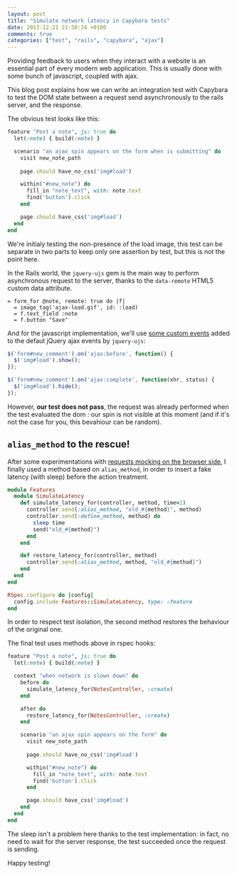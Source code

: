 ```yaml
---
layout: post
title: "Simulate network latency in Capybara tests"
date: 2013-12-21 21:58:24 +0100
comments: true
categories: ["test", "rails", "capybara", "ajax"]
---
```


Providing feedback to users when they interact with a website
is an essential part of every modern web application. This is usually done
with some bunch of javascript, coupled with ajax.

This blog post explains how we can write an integration test with Capybara
to test the DOM state between a request send asynchronously to the
rails server, and the response.

<!-- more -->

The obvious test looks like this:

```ruby spec/features/note_creation_spec.rb
feature "Post a note", js: true do
  let(:note) { build(:note) }

  scenario "an ajax spin appears on the form when is submitting" do
    visit new_note_path
    
    page.should have_no_css('img#load')

    within("#new_note") do
      fill_in "note_text", with: note.text
      find('button').click
    end

    page.should have_css('img#load')
  end
end
```

We're initialy testing the non-presence of the load image, this test can be separate in two
parts to keep only one assertion by test, but this is not the point here.

In the Rails world, the `jquery-ujs` gem is the main way to perform
asynchronous request to the server, thanks to the `data-remote` HTML5 custom data
attribute.

``` haml The dom
= form_for @note, remote: true do |f|
  = image_tag('ajax-load.gif', id: :load)
  = f.text_field :note
  = f.button "Save"
```

And for the javascript implementation, we'll use [some custom events](https://github.com/rails/jquery-ujs/wiki/ajax)
added to the defaut jQuery ajax events by `jquery-ujs`:

```javascript The minimal implementation
$('form#new_comment').on('ajax:before', function() {
  $('img#load').show();
});

$('form#new_comment').on('ajax:complete', function(xhr, status) {
  $('img#load').hide();
});
```

However, **our test does not pass**, the request was already performed
when the test evaluated the dom : our spin is not visible at this
moment (and if it's not the case for you, this bevahiour can be random).


`alias_method` to the rescue!
-----------------------------

After some experimentations with [requests mocking on the browser side](https://github.com/oesmith/puffing-billy),
I finally used a method based on `alias_method`, in order to insert a fake latency (with sleep)
before the action treatment.

```ruby spec/support/features/simulate_latency.rb
module Features
  module SimulateLatency
    def simulate_latency_for(controller, method, time=1)
      controller.send(:alias_method, "old_#{method}", method)
      controller.send(:define_method, method) do 
        sleep time
        send("old_#{method}")
      end
    end

    def restore_latency_for(controller, method)
      controller.send(:alias_method, method, "old_#{method}")
    end
  end
end

RSpec.configure do |config|
  config.include Features::SimulateLatency, type: :feature
end
```

In order to respect test isolation, the second method restores the
behaviour of the original one.

The final test uses methods above in rspec hooks:

``` ruby The final test 
feature "Post a note", js: true do
  let(:note) { build(:note) }

  context "when network is slown down" do
    before do
      simulate_latency_for(NotesController, :create)
    end

    after do
      restore_latency_for(NotesController, :create)
    end

    scenario "an ajax spin appears on the form" do
      visit new_note_path
      
      page.should have_no_css('img#load')

      within("#new_note") do
        fill_in "note_text", with: note.text
        find('button').click
      end

      page.should have_css('img#load')
    end
  end
end
```

The sleep isn't a problem here thanks to the test implementation: in fact, no
need to wait for the server response, the test succeeded once the request is sending.

Happy testing!
